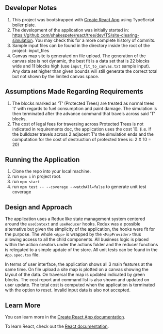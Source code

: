 ## Developer Notes

1) This project was bootstrapped with [Create React App](https://github.com/facebook/create-react-app) using TypeScript boiler plate.
2) The development of the application was initially started in: https://github.com/shakespete/react/tree/dev/TS/site-clearing-simulation. You may check this for a more complete history of commits.
3) Sample input files can be found in the directory inside the root of the project: input_files
4) Canvas map site is generated on file upload. The generation of the canvas size is not dynamic, the best fit is a data set that is 22 blocks wide and 11 blocks high (use `input_fit_to_canvas.txt` sample input). Any data set higher than given bounds will still generate the correct total but not shown by the limited canvas space.

## Assumptions Made Regarding Requirements

1) The blocks marked as 'T' (Protected Trees) are treated as normal trees 't' with regards to fuel consumption and paint damage. The simulation is then terminated after the advance command that travels across said 'T' blocks.
2) The cost of legal fees for traversing across Protected Trees is not indicated in requirements doc, the application uses the cost 10. (i.e. If the bulldozer travels across 2 adjacent T's the simulation ends and the computation for the cost of destruction of protected trees is: 2 X 10 = 20)

## Running the Application

1) Clone the repo into your local machine.
2) run `npm i` in project root.
3) run `npm start`
4) run `npm test -- --coverage --watchAll=false` to generate unit test coverage

## Design and Approach

The application uses a Redux like state management system centered around the `useContext` and `useReducer` hooks. Redux was a possible alternative but given the simplicity of the application, the hooks were fit for the purpose. The whole `<App>` is wrapped by the `<MapProvider>` thus allowing access to all the child components. All business logic is placed within the action creators under the actions folder and the reducer functions is relegated to a simple update of the store. All unit tests can be found in the `App.spec.tsx` file.

In terms of user interface, the application shows all 3 main features at the same time. On file upload a site map is plotted on a canvas showing the layout of the data. On traversal the map is updated indicated by green blocks. The cost report and command list is also shown and updated on user update. The total cost is computed when the application is terminated with the option to reset. Invalid input data is also not accepted.

## Learn More

You can learn more in the [Create React App documentation](https://facebook.github.io/create-react-app/docs/getting-started).

To learn React, check out the [React documentation](https://reactjs.org/).
